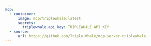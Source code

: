 ```yaml
---
mcp:
  - container:
      image: mcp/triplewhale:latest
      secrets:
        triplewhale.api_key: TRIPLEWHALE_API_KEY
  - source:
      url: https://github.com/Triple-Whale/mcp-server-triplewhale
---
```

